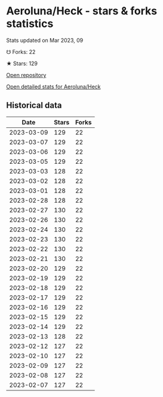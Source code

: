 # Aeroluna/Heck - stars & forks statistics

Stats updated on Mar 2023, 09

☋ Forks: 22

★ Stars: 129

[Open repository](https://github.com/Aeroluna/Heck)

[Open detailed stats for Aeroluna/Heck](https://reviewgithub.com/rep/Aeroluna/Heck)

## Historical data
| Date | Stars | Forks |
|------|-------|-------|
| 2023-03-09 | 129 | 22 | 
| 2023-03-07 | 129 | 22 | 
| 2023-03-06 | 129 | 22 | 
| 2023-03-05 | 129 | 22 | 
| 2023-03-03 | 128 | 22 | 
| 2023-03-02 | 128 | 22 | 
| 2023-03-01 | 128 | 22 | 
| 2023-02-28 | 128 | 22 | 
| 2023-02-27 | 130 | 22 | 
| 2023-02-26 | 130 | 22 | 
| 2023-02-24 | 130 | 22 | 
| 2023-02-23 | 130 | 22 | 
| 2023-02-22 | 130 | 22 | 
| 2023-02-21 | 130 | 22 | 
| 2023-02-20 | 129 | 22 | 
| 2023-02-19 | 129 | 22 | 
| 2023-02-18 | 129 | 22 | 
| 2023-02-17 | 129 | 22 | 
| 2023-02-16 | 129 | 22 | 
| 2023-02-15 | 129 | 22 | 
| 2023-02-14 | 129 | 22 | 
| 2023-02-13 | 128 | 22 | 
| 2023-02-12 | 127 | 22 | 
| 2023-02-10 | 127 | 22 | 
| 2023-02-09 | 127 | 22 | 
| 2023-02-08 | 127 | 22 | 
| 2023-02-07 | 127 | 22 | 

